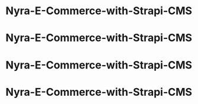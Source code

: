 # Nyra-E-Commerce-with-Strapi-CMS
# Nyra-E-Commerce-with-Strapi-CMS
# Nyra-E-Commerce-with-Strapi-CMS
# Nyra-E-Commerce-with-Strapi-CMS
